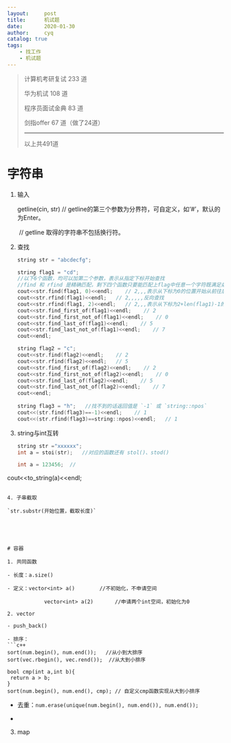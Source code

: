 ```yaml
---
layout:     post
title:      机试题
date:       2020-01-30
author:     cyq
catalog: true
tags:
    - 找工作
    - 机试题
---
```




> 计算机考研复试 233 道
>
> 华为机试 108 道
>
> 程序员面试金典 83 道
>
> 剑指offer 67 道（做了24道）
>
> ------
>
> 以上共491道



# 字符串

1. 输入

   getline(cin, str)  // getline的第三个参数为分界符，可自定义，如‘#’，默认的为Enter。

   ​                            // getline 取得的字符串不包括换行符。

2. 查找

   ```c++
   string str = "abcdecfg";
   
   string flag1 = "cd"; 
   //以下6个函数，均可以加第二个参数，表示从指定下标开始查找
   //find 和 rfind 是精确匹配，剩下四个函数只要能匹配上flag中任意一个字符既满足条件。
   cout<<str.find(flag1, 0)<<endl;    // 2,,,表示从下标为0的位置开始从前往后查找 
   cout<<str.rfind(flag1)<<endl;   // 2,,,,,反向查找
   cout<<str.rfind(flag1, 2)<<endl;   // 2,,,表示从下标为2+len(flag1)-1的位置开始从后往前查找
   cout<<str.find_first_of(flag1)<<endl;    // 2
   cout<<str.find_first_not_of(flag1)<<endl;    // 0
   cout<<str.find_last_of(flag1)<<endl;    // 5
   cout<<str.find_last_not_of(flag1)<<endl;    // 7
   cout<<endl;
   
   string flag2 = "c";
   cout<<str.find(flag2)<<endl;    // 2
   cout<<str.rfind(flag2)<<endl;   // 5
   cout<<str.find_first_of(flag2)<<endl;    // 2
   cout<<str.find_first_not_of(flag2)<<endl;    // 0
   cout<<str.find_last_of(flag2)<<endl;    // 5
   cout<<str.find_last_not_of(flag2)<<endl;    // 7
   cout<<endl;
    
   string flag3 = "h";   //找不到的话返回值是 `-1` 或 `string::npos`
   cout<<(str.find(flag3)==-1)<<endl;    // 1
   cout<<(str.rfind(flag3)==string::npos)<<endl;   // 1
   ```

3. string与int互转

   ```c++
   string str ="xxxxxx";
   int a = stoi(str);   //对应的函数还有 stol()、stod()

   int a = 123456;  // 
cout<<to_string(a)<<endl;
   ```

4. 子串截取

   `str.substr(开始位置，截取长度)`

   



# 容器

1. 共同函数

- 长度：a.size()

- 定义：vector<int> a()        //不初始化，不申请空间

  ​            vector<int> a(2)       //申请两个int空间，初始化为0

2. vector

- push_back()

- 排序：
  ```c++
  sort(num.begin(), num.end());   //从小到大排序
  sort(vec.rbegin(), vec.rend());  //从大到小排序

  bool cmp(int a,int b){
    return a > b;
  }
  sort(num.begin(), num.end(), cmp); // 自定义cmp函数实现从大到小排序
  ```
  
- 去重：`num.erase(unique(num.begin(), num.end()), num.end());`

- 



3. map



